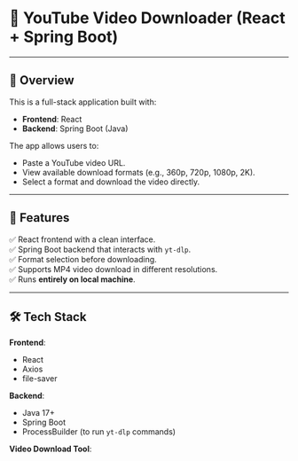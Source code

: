 # 🎥 YouTube Video Downloader (React + Spring Boot)
---

## 📌 Overview
This is a full-stack application built with:
- **Frontend**: React
- **Backend**: Spring Boot (Java)

The app allows users to:
- Paste a YouTube video URL.
- View available download formats (e.g., 360p, 720p, 1080p, 2K).
- Select a format and download the video directly.

---

## 🚀 Features
✅ React frontend with a clean interface.  
✅ Spring Boot backend that interacts with `yt-dlp`.  
✅ Format selection before downloading.  
✅ Supports MP4 video download in different resolutions.  
✅ Runs **entirely on local machine**.

---

## 🛠️ Tech Stack
**Frontend**:
- React
- Axios
- file-saver

**Backend**:
- Java 17+
- Spring Boot
- ProcessBuilder (to run `yt-dlp` commands)

**Video Download Tool**:

